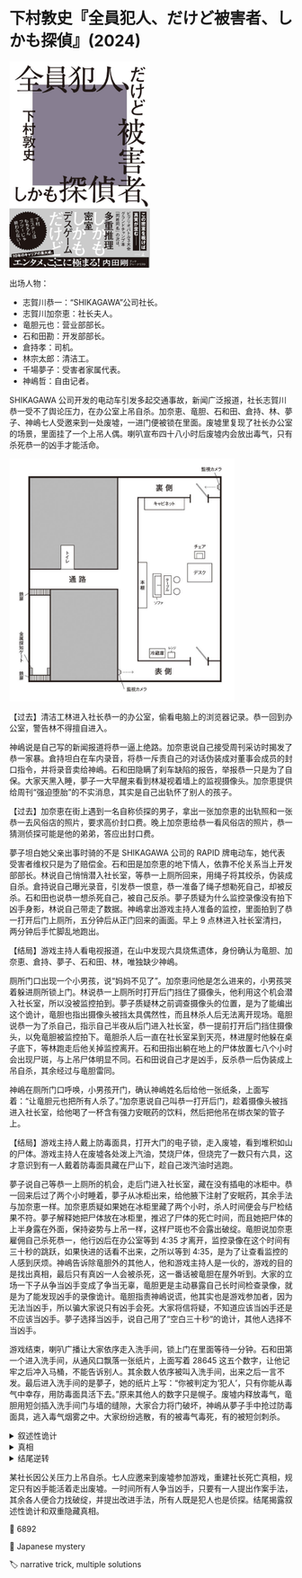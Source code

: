 # 下村敦史『全員犯人、だけど被害者、しかも探偵』(2024)

<img src=images/2024b_cover.jpg width=250/>

出场人物：
* 志賀川恭一：“SHIKAGAWA”公司社长。
* 志賀川加奈恵：社长夫人。
* 竜胆元也：营业部部长。
* 石和田勘：开发部部长。
* 倉持孝：司机。
* 林宗太郎：清洁工。
* 千場夢子：受害者家属代表。
* 神嶋哲：自由记者。

SHIKAGAWA 公司开发的电动车引发多起交通事故，新闻广泛报道，社长志賀川恭一受不了舆论压力，在办公室上吊自杀。加奈恵、竜胆、石和田、倉持、林、夢子、神嶋七人受邀来到一处废墟，一进门便被锁在里面。废墟里复现了社长办公室的场景，里面挂了一个上吊人偶。喇叭宣布四十八小时后废墟内会放出毒气，只有杀死恭一的凶手才能活命。

<img src=images/2024b_floor_plan.jpg width=400/>

【过去】清洁工林进入社长恭一的办公室，偷看电脑上的浏览器记录。恭一回到办公室，警告林不得擅自进入。

神嶋说是自己写的新闻报道将恭一逼上绝路。加奈恵说自己接受周刊采访时揭发了恭一家暴。倉持坦白在车内录音，将恭一斥责自己的对话伪装成对董事会成员的封口指令，并将录音卖给神嶋。石和田隐瞒了刹车缺陷的报告，举报恭一只是为了自保。大家天黑入睡，夢子一大早醒来看到林凝视着墙上的监视摄像头。加奈恵提供给周刊“强迫堕胎”的不实消息，其实是自己出轨怀了别人的孩子。

【过去】加奈恵在街上遇到一名自称侦探的男子，拿出一张加奈恵的出轨照和一张恭一去风俗店的照片，要求高价封口费。晚上加奈恵给恭一看风俗店的照片，恭一猜测侦探可能是他的弟弟，答应出封口费。

夢子坦白她父亲出事时骑的不是 SHIKAGAWA 公司的 RAPID 牌电动车，她代表受害者维权只是为了赔偿金。石和田是加奈恵的地下情人，依靠不伦关系当上开发部部长。林说自己悄悄潜入社长室，等恭一上厕所回来，用绳子将其绞杀，伪装成自杀。倉持说自己曝光录音，引发恭一恨意，恭一准备了绳子想勒死自己，却被反杀。石和田也说恭一想杀死自己，被自己反杀。夢子质疑为什么监控录像没有拍下凶手身影，林说自己带走了数据。神嶋拿出游戏主持人准备的监控，里面拍到了恭一打开后门上厕所，五分钟后从正门回来的画面。早上 9 点林进入社长室清扫，两分钟后手忙脚乱地跑出。

【结局】游戏主持人看电视报道，在山中发现六具烧焦遗体，身份确认为竜胆、加奈恵、倉持、夢子、石和田、林，唯独缺少神嶋。

厕所门口出现一个小男孩，说“妈妈不见了”。加奈恵问他是怎么进来的，小男孩哭着躲进厕所锁上门。林说恭一上厕所时打开后门挡住了摄像头，他利用这个机会潜入社长室，所以没被监控拍到。夢子质疑林之前调查摄像头的位置，是为了能编出这个诡计，竜胆也指出摄像头被挡太具偶然性，而且林杀人后无法离开现场。竜胆说恭一为了杀自己，指示自己半夜从后门进入社长室，恭一提前打开后门挡住摄像头，以免竜胆被监控拍下。竜胆杀人后一直在社长室呆到天亮，林进屋时他躲在桌子底下，等林跑走后他关掉监控离开。石和田指出躺在地上的尸体放置七八个小时会出现尸斑，与上吊尸体明显不同。石和田说自己才是凶手，反杀恭一后伪装成上吊自杀，其余经过与竜胆雷同。

神嶋在厕所门口呼唤，小男孩开门，确认神嶋姓名后给他一张纸条，上面写着：“让竜胆元也把所有人杀了。”加奈恵说自己叫恭一打开后门，趁着摄像头被挡进入社长室，给他喝了一杯含有强力安眠药的饮料，然后把他吊在绑衣架的管子上。

【结局】游戏主持人戴上防毒面具，打开大门的电子锁，走入废墟，看到堆积如山的尸体。游戏主持人在废墟各处泼上汽油，焚烧尸体，但烧完了一数只有六具，这才意识到有一人戴着防毒面具藏在尸山下，趁自己泼汽油时逃跑。

夢子说自己等恭一上厕所的机会，走后门进入社长室，藏在没有插电的冰柜中。恭一回来后过了两个小时睡着，夢子从冰柜出来，给他腋下注射了安眠药，其余手法与加奈恵一样。加奈恵质疑如果她在冰柜里藏了两个小时，杀人时间便会与尸检结果不符。夢子解释她把尸体放在冰柜里，推迟了尸体的死亡时间，而且她把尸体的上半身露在外面，保持姿势与上吊一样，这样尸斑也不会露出破绽。竜胆说加奈恵雇佣自己杀死恭一，他行凶后在办公室等到 4:35 才离开，监控录像在这个时间有三十秒的跳跃，如果快进的话看不出来，之所以等到 4:35，是为了让查看监控的人感到厌烦。神嶋告诉除竜胆外的其他人，他和游戏主持人是一伙的，游戏的目的是找出真相，最后只有真凶一人会被杀死，这一番话被竜胆在屋外听到。大家的立场一下子从争当凶手变成了争当无辜，竜胆更是主动暴露自己长时间检查录像，就是为了能发现凶手的录像诡计。竜胆指责神嶋说谎，他其实也是游戏参加者，因为无法当凶手，所以骗大家说只有凶手会死。大家将信将疑，不知道应该当凶手还是不应该当凶手。夢子选择当凶手，说自己用了“空白三十秒“的诡计，其他人选择不当凶手。

游戏结束，喇叭广播让大家依序走入洗手间，锁上门在里面等待一分钟。石和田第一个进入洗手间，从通风口飘落一张纸片，上面写着 28645 这五个数字，让他记牢之后冲入马桶，不能告诉别人。其余数人依序被叫入洗手间，出来之后一言不发。最后进入洗手间的是夢子，她的纸片上写：“你被判定为‘犯人’，只有你能从毒气中幸存，用防毒面具活下去。”原来其他人的数字只是幌子。废墟内释放毒气，竜胆用短剑插入洗手间门与墙的缝隙，大家合力将门破坏，神嶋从夢子手中抢过防毒面具，逃入毒气烟雾之中。大家纷纷逃散，有的被毒气毒死，有的被短剑刺杀。

<details><summary>叙述性诡计</summary>
神嶋从废墟中幸存，却因受到创伤，无法完整重述废墟经历。扮演“神嶋”的侦探与其他侦探一起表演犯罪现场重建，所有出场人物都是侦探。迷路小孩是 SHIKAGAWA 公司的小孩，不小心闯入表演现场。
</details>

<details><summary>真相</summary>
扮演“神嶋”的侦探 = 志賀川恭一 = 游戏主持人，他提议犯罪重演是为了改写真相。在社长室吊死的是恭一的双胞胎弟弟恭二（伏线：敲诈加奈恵的侦探）。恭一让恭二穿着一样的衣服来到公司，打开后门挡住摄像头，让恭二从正门进入社长室，自己则从后门回到社长室。恭一用含有安眠药的饮料让恭二入睡，将其杀死后伪装成上吊自杀，然后用“空白三十秒”的诡计离开。竜胆提出“空白三十秒”的诡计后，恭一为了防止替身诡计曝光，赶忙抛出“我和游戏主持人串通”的自白。恭一事先将 SHIKAGAWA 公司顶层设计成与废墟相同的结构，为在废墟进行犯罪重建作准备。
</details>

<details><summary>结尾逆转</summary>
神嶋用短剑刺死其他游戏参加者，抢得防毒面具，藏在尸山下逃生。为了不让该场景重现，神嶋让小孩交给扮演“神嶋”的侦探（志賀川恭一）字条，让竜胆杀死所有人，改写真相。结尾神嶋和恭一决定共同保守秘密。
</details>

某社长因公关压力上吊自杀。七人应邀来到废墟参加游戏，重建社长死亡真相，规定只有凶手能活着走出废墟。一时间所有人争当凶手，只要有一人提出作案手法，其余各人便合力找破绽，并提出改进手法，所有人既是犯人也是侦探。结尾揭露叙述性诡计和双重隐藏真相。

:link: 6892

:file_folder: Japanese mystery

:label: narrative trick, multiple solutions
